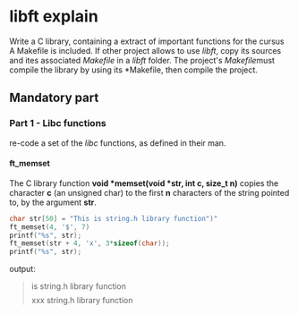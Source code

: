 # libft explain

Write a C library, containing a extract of important functions for the cursus
A Makefile is included. If other project allows to use *libft*, copy its sources and ites associated *Makefile* in a *libft* folder. The project's *Makefile*must compile the library by using its *Makefile, then compile the project.

## Mandatory part

### Part 1 - Libc functions

re-code a set of the *libc* functions, as defined in their man.

#### ft_memset

The C library function **void \*memset(void \*str, int c, size_t n)** copies the character **c** (an unsigned char) to the first **n** characters of the string pointed to, by the argument **str**.

```C
char str[50] = "This is string.h library function")"
ft_memset(4, '$', 7)
printf("%s", str);
ft_memset(str + 4, 'x', 3*sizeof(char));
printf("%s", str);
```

output:
> $$$$ is string.h library function
> $$$$xxx string.h library function